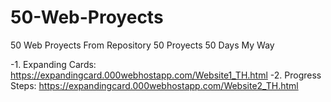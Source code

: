 # 50-Web-Proyects
50 Web Proyects From Repository 50 Proyects 50 Days My Way

-1. Expanding Cards: https://expandingcard.000webhostapp.com/Website1_TH.html
-2. Progress Steps:  https://expandingcard.000webhostapp.com/Website2_TH.html
